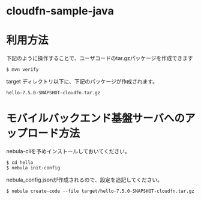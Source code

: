 cloudfn-sample-java
===================

# 利用方法

下記のように操作することで、ユーザコードのtar.gzパッケージを作成できます

    $ mvn verify

target ディレクトリ以下に、下記のパッケージが作成されます。

    hello-7.5.0-SNAPSHOT-cloudfn.tar.gz

# モバイルバックエンド基盤サーバへのアップロード方法

nebula-cliを予めインストールしておいてください。

    $ cd hello
    $ nebula init-config

nebula_config.jsonが作成されるので、設定を追記してください。

    $ nebula create-code --file target/hello-7.5.0-SNAPSHOT-cloudfn.tar.gz
